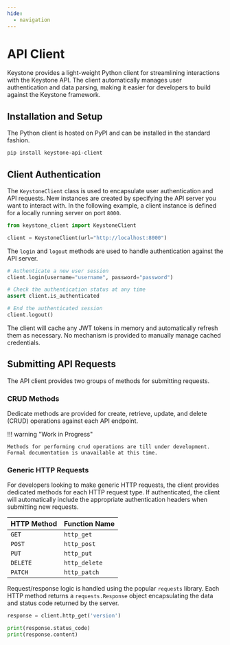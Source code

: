 ```yaml
---
hide:
  - navigation
---
```


# API Client

Keystone provides a light-weight Python client for streamlining interactions with the Keystone API.
The client automatically manages user authentication and data parsing, making it easier for developers to build against
the Keystone framework.

## Installation and Setup

The Python client is hosted on PyPI and can be installed in the standard fashion.

```bash
pip install keystone-api-client
```

## Client Authentication

The `KeystoneClient` class is used to encapsulate user authentication and API requests.
New instances are created by specifying the API server you want to interact with.
In the following example, a client instance is defined for a locally running server on port `8000`.

```python
from keystone_client import KeystoneClient

client = KeystoneClient(url="http://localhost:8000")
```

The `login` and `logout` methods are used to handle authentication against the API server.

```python
# Authenticate a new user session
client.login(username="username", password="password")

# Check the authentication status at any time
assert client.is_authenticated

# End the authenticated session
client.logout()
```

The client will cache any JWT tokens in memory and automatically refresh them as necessary.
No mechanism is provided to manually manage cached credentials.

## Submitting API Requests

The API client provides two groups of methods for submitting requests.

### CRUD Methods

Dedicate methods are provided for create, retrieve, update, and delete (CRUD) operations against each API endpoint.

!!! warning "Work in Progress"

    Methods for performing crud operations are till under development.
    Formal documentation is unavailable at this time.

### Generic HTTP Requests

For developers looking to make generic HTTP requests, the client provides dedicated methods for each HTTP request type.
If authenticated, the client will automatically include the appropriate authentication headers when submitting new requests.

| HTTP Method | Function Name |
|-------------|---------------|
| `GET`       | `http_get`    | 
| `POST`      | `http_post`   |
| `PUT`       | `http_put`    |
| `DELETE`    | `http_delete` |
| `PATCH`     | `http_patch`  |

Request/response logic is handled using the popular `requests` library.
Each HTTP method returns a `requests.Response` object encapsulating the data and status code returned by the server.

```python
response = client.http_get('version')

print(response.status_code)
print(response.content)
```
